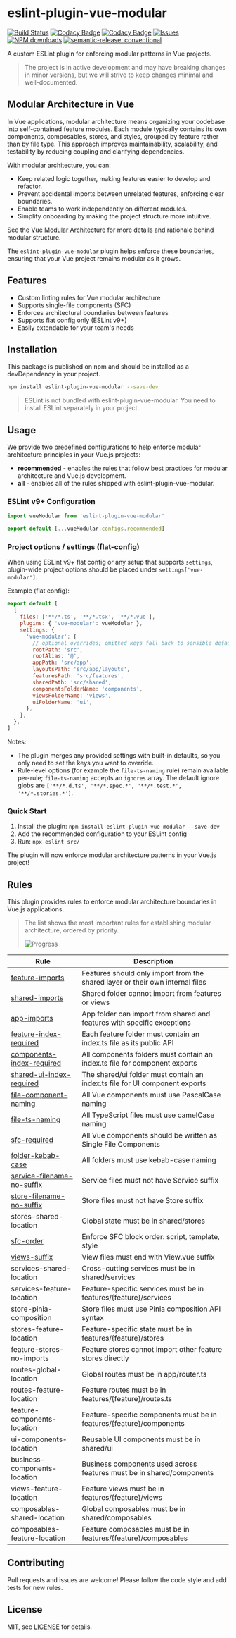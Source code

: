 # eslint-plugin-vue-modular

[![Build Status](https://img.shields.io/github/actions/workflow/status/andrewmolyuk/eslint-plugin-vue-modular/release.yml)](https://github.com/andrewmolyuk/eslint-plugin-vue-modular/actions/workflows/release.yml)
[![Codacy Badge](https://app.codacy.com/project/badge/Grade/819ccf509a694fcc8204bca4a78c634d)](https://app.codacy.com/gh/andrewmolyuk/eslint-plugin-vue-modular/dashboard?utm_source=gh&utm_medium=referral&utm_content=&utm_campaign=Badge_grade)
[![Codacy Badge](https://app.codacy.com/project/badge/Coverage/819ccf509a694fcc8204bca4a78c634d)](https://app.codacy.com/gh/andrewmolyuk/eslint-plugin-vue-modular/dashboard?utm_source=gh&utm_medium=referral&utm_content=&utm_campaign=Badge_coverage)
[![Issues](https://img.shields.io/github/issues/andrewmolyuk/eslint-plugin-vue-modular)](https://github.com/andrewmolyuk/eslint-plugin-vue-modular/issues)
[![NPM downloads](https://img.shields.io/npm/dw/eslint-plugin-vue-modular.svg?style=flat)](https://www.npmjs.com/package/eslint-plugin-vue-modular)
[![semantic-release: conventional](https://img.shields.io/badge/semantic--release-conventional-e10079?logo=semantic-release)](https://github.com/semantic-release/semantic-release)

A custom ESLint plugin for enforcing modular patterns in Vue projects.

> The project is in active development and may have breaking changes in minor versions, but we will strive to keep changes minimal and well-documented.

## Modular Architecture in Vue

In Vue applications, modular architecture means organizing your codebase into self-contained feature modules. Each module typically contains its own components, composables, stores, and styles, grouped by feature rather than by file type. This approach improves maintainability, scalability, and testability by reducing coupling and clarifying dependencies.

With modular architecture, you can:

- Keep related logic together, making features easier to develop and refactor.
- Prevent accidental imports between unrelated features, enforcing clear boundaries.
- Enable teams to work independently on different modules.
- Simplify onboarding by making the project structure more intuitive.

See the [Vue Modular Architecture](./docs/vue-modular-architecture.md) for more details and rationale behind modular structure.

The `eslint-plugin-vue-modular` plugin helps enforce these boundaries, ensuring that your Vue project remains modular as it grows.

## Features

- Custom linting rules for Vue modular architecture
- Supports single-file components (SFC)
- Enforces architectural boundaries between features
- Supports flat config only (ESLint v9+)
- Easily extendable for your team's needs

## Installation

This package is published on npm and should be installed as a devDependency in your project.

```bash
npm install eslint-plugin-vue-modular --save-dev
```

> ESLint is not bundled with eslint-plugin-vue-modular. You need to install ESLint separately in your project.

## Usage

We provide two predefined configurations to help enforce modular architecture principles in your Vue.js projects:

- **recommended** - enables the rules that follow best practices for modular architecture and Vue.js development.
- **all** - enables all of the rules shipped with eslint-plugin-vue-modular.

### ESLint v9+ Configuration

```javascript
import vueModular from 'eslint-plugin-vue-modular'

export default [...vueModular.configs.recommended]
```

### Project options / settings (flat-config)

When using ESLint v9+ flat config or any setup that supports `settings`, plugin-wide project options should be placed under `settings['vue-modular']`.

Example (flat config):

```js
export default [
  {
    files: ['**/*.ts', '**/*.tsx', '**/*.vue'],
    plugins: { 'vue-modular': vueModular },
    settings: {
      'vue-modular': {
        // optional overrides; omitted keys fall back to sensible defaults
        rootPath: 'src',
        rootAlias: '@',
        appPath: 'src/app',
        layoutsPath: 'src/app/layouts',
        featuresPath: 'src/features',
        sharedPath: 'src/shared',
        componentsFolderName: 'components',
        viewsFolderName: 'views',
        uiFolderName: 'ui',
      },
    },
  },
]
```

Notes:

- The plugin merges any provided settings with built-in defaults, so you only need to set the keys you want to override.
- Rule-level options (for example the `file-ts-naming` rule) remain available per-rule; `file-ts-naming` accepts an `ignores` array. The default ignore globs are `['**/*.d.ts', '**/*.spec.*', '**/*.test.*', '**/*.stories.*']`.

### Quick Start

1. Install the plugin: `npm install eslint-plugin-vue-modular --save-dev`
2. Add the recommended configuration to your ESLint config
3. Run: `npx eslint src/`

The plugin will now enforce modular architecture patterns in your Vue.js project!

## Rules

This plugin provides rules to enforce modular architecture boundaries in Vue.js applications.

> The list shows the most important rules for establishing modular architecture, ordered by priority.
>
> ![Progress](https://progress-bar.xyz/50/?scale=100&width=500&title=14%20of%2028%20core%20rules%20completed)

| Rule                                                                     | Description                                                                   |
| ------------------------------------------------------------------------ | ----------------------------------------------------------------------------- |
| [feature-imports](./docs/rules/feature-imports.md)                       | Features should only import from the shared layer or their own internal files |
| [shared-imports](./docs/rules/shared-imports.md)                         | Shared folder cannot import from features or views                            |
| [app-imports](./docs/rules/app-imports.md)                               | App folder can import from shared and features with specific exceptions       |
| [feature-index-required](./docs/rules/feature-index-required.md)         | Each feature folder must contain an index.ts file as its public API           |
| [components-index-required](./docs/rules/components-index-required.md)   | All components folders must contain an index.ts file for component exports    |
| [shared-ui-index-required](./docs/rules/shared-ui-index-required.md)     | The shared/ui folder must contain an index.ts file for UI component exports   |
| [file-component-naming](./docs/rules/file-component-naming.md)           | All Vue components must use PascalCase naming                                 |
| [file-ts-naming](./docs/rules/file-ts-naming.md)                         | All TypeScript files must use camelCase naming                                |
| [sfc-required](./docs/rules/sfc-required.md)                             | All Vue components should be written as Single File Components                |
| [folder-kebab-case](./docs/rules/folder-kebab-case.md)                   | All folders must use kebab-case naming                                        |
| [service-filename-no-suffix](./docs/rules/service-filename-no-suffix.md) | Service files must not have Service suffix                                    |
| [store-filename-no-suffix](./docs/rules/store-filename-no-suffix.md)     | Store files must not have Store suffix                                        |
| stores-shared-location                                                   | Global state must be in shared/stores                                         |
| [sfc-order](./docs/rules/sfc-order.md)                                   | Enforce SFC block order: script, template, style                              |
| [views-suffix](./docs/rules/views-suffix.md)                             | View files must end with View.vue suffix                                      |
| services-shared-location                                                 | Cross-cutting services must be in shared/services                             |
| services-feature-location                                                | Feature-specific services must be in features/{feature}/services              |
| store-pinia-composition                                                  | Store files must use Pinia composition API syntax                             |
| stores-feature-location                                                  | Feature-specific state must be in features/{feature}/stores                   |
| feature-stores-no-imports                                                | Feature stores cannot import other feature stores directly                    |
| routes-global-location                                                   | Global routes must be in app/router.ts                                        |
| routes-feature-location                                                  | Feature routes must be in features/{feature}/routes.ts                        |
| feature-components-location                                              | Feature-specific components must be in features/{feature}/components          |
| ui-components-location                                                   | Reusable UI components must be in shared/ui                                   |
| business-components-location                                             | Business components used across features must be in shared/components         |
| views-feature-location                                                   | Feature views must be in features/{feature}/views                             |
| composables-shared-location                                              | Global composables must be in shared/composables                              |
| composables-feature-location                                             | Feature composables must be in features/{feature}/composables                 |

## Contributing

Pull requests and issues are welcome! Please follow the code style and add tests for new rules.

## License

MIT, see [LICENSE](./LICENSE.md) for details.
